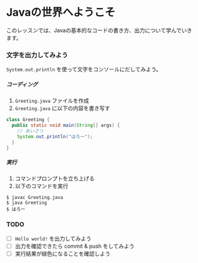 # Javaの世界へようこそ
このレッスンでは、Javaの基本的なコードの書き方、出力について学んでいきます。

### 文字を出力してみよう
`System.out.println` を使って文字をコンソールにだしてみよう。

##### コーディング

1. `Greeting.java` ファイルを作成
2. `Greeting.java` に以下の内容を書き写す

```java
class Greeting {
  public static void main(String[] args) {
    // あいさつ
    System.out.println("はろー");
  }
}
```

##### 実行
1. コマンドプロンプトを立ち上げる
2. 以下のコマンドを実行

```console
$ javac Greeting.java
$ java Greeting 
$ はろー
```

### TODO
- [ ] `Hello world!` を出力してみよう
- [ ] 出力を確認できたら commit & push をしてみよう
- [ ] 実行結果が緑色になることを確認しよう 
